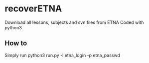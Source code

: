 # recoverETNA

Download all lessons, subjects and svn files from ETNA
Coded with python3

## How to

Simply run python3 run.py -l etna_login -p etna_passwd
